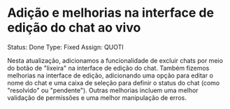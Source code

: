 # Adição e melhorias na interface de edição do chat ao vivo

Status: Done
Type: Fixed
Assign: QUOTI

Nesta atualização, adicionamos a funcionalidade de excluir chats por meio do botão de "lixeira" na interface de edição do chat. Também fizemos melhorias na interface de edição, adicionando uma opção para editar o nome do chat e uma caixa de seleção para definir o status do chat (como "resolvido" ou "pendente"). Outras melhorias incluem uma melhor validação de permissões e uma melhor manipulação de erros.